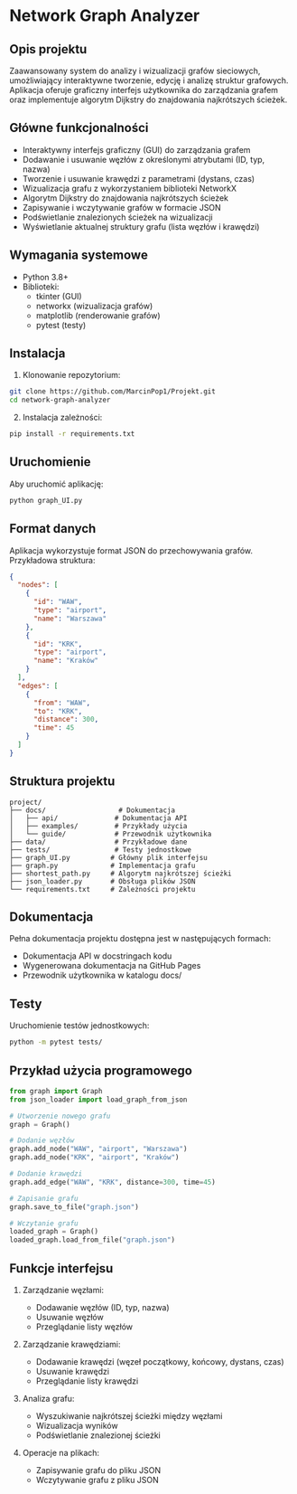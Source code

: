 # Network Graph Analyzer

## Opis projektu
Zaawansowany system do analizy i wizualizacji grafów sieciowych, umożliwiający interaktywne tworzenie, edycję i analizę struktur grafowych. Aplikacja oferuje graficzny interfejs użytkownika do zarządzania grafem oraz implementuje algorytm Dijkstry do znajdowania najkrótszych ścieżek.

## Główne funkcjonalności
- Interaktywny interfejs graficzny (GUI) do zarządzania grafem
- Dodawanie i usuwanie węzłów z określonymi atrybutami (ID, typ, nazwa)
- Tworzenie i usuwanie krawędzi z parametrami (dystans, czas)
- Wizualizacja grafu z wykorzystaniem biblioteki NetworkX
- Algorytm Dijkstry do znajdowania najkrótszych ścieżek
- Zapisywanie i wczytywanie grafów w formacie JSON
- Podświetlanie znalezionych ścieżek na wizualizacji
- Wyświetlanie aktualnej struktury grafu (lista węzłów i krawędzi)

## Wymagania systemowe
- Python 3.8+
- Biblioteki:
  - tkinter (GUI)
  - networkx (wizualizacja grafów)
  - matplotlib (renderowanie grafów)
  - pytest (testy)

## Instalacja
1. Klonowanie repozytorium:
```bash
git clone https://github.com/MarcinPop1/Projekt.git
cd network-graph-analyzer
```

2. Instalacja zależności:
```bash
pip install -r requirements.txt
```

## Uruchomienie
Aby uruchomić aplikację:
```bash
python graph_UI.py
```

## Format danych
Aplikacja wykorzystuje format JSON do przechowywania grafów. Przykładowa struktura:
```json
{
  "nodes": [
    {
      "id": "WAW",
      "type": "airport",
      "name": "Warszawa"
    },
    {
      "id": "KRK",
      "type": "airport",
      "name": "Kraków"
    }
  ],
  "edges": [
    {
      "from": "WAW",
      "to": "KRK",
      "distance": 300,
      "time": 45
    }
  ]
}
```

## Struktura projektu
```
project/
├── docs/                  # Dokumentacja
│   ├── api/              # Dokumentacja API
│   ├── examples/         # Przykłady użycia
│   └── guide/            # Przewodnik użytkownika
├── data/                 # Przykładowe dane
├── tests/                # Testy jednostkowe
├── graph_UI.py          # Główny plik interfejsu
├── graph.py             # Implementacja grafu
├── shortest_path.py     # Algorytm najkrótszej ścieżki
├── json_loader.py       # Obsługa plików JSON
└── requirements.txt     # Zależności projektu
```

## Dokumentacja
Pełna dokumentacja projektu dostępna jest w następujących formach:
- Dokumentacja API w docstringach kodu
- Wygenerowana dokumentacja na GitHub Pages
- Przewodnik użytkownika w katalogu docs/

## Testy
Uruchomienie testów jednostkowych:
```bash
python -m pytest tests/
```

## Przykład użycia programowego
```python
from graph import Graph
from json_loader import load_graph_from_json

# Utworzenie nowego grafu
graph = Graph()

# Dodanie węzłów
graph.add_node("WAW", "airport", "Warszawa")
graph.add_node("KRK", "airport", "Kraków")

# Dodanie krawędzi
graph.add_edge("WAW", "KRK", distance=300, time=45)

# Zapisanie grafu
graph.save_to_file("graph.json")

# Wczytanie grafu
loaded_graph = Graph()
loaded_graph.load_from_file("graph.json")
```

## Funkcje interfejsu
1. Zarządzanie węzłami:
   - Dodawanie węzłów (ID, typ, nazwa)
   - Usuwanie węzłów
   - Przeglądanie listy węzłów

2. Zarządzanie krawędziami:
   - Dodawanie krawędzi (węzeł początkowy, końcowy, dystans, czas)
   - Usuwanie krawędzi
   - Przeglądanie listy krawędzi

3. Analiza grafu:
   - Wyszukiwanie najkrótszej ścieżki między węzłami
   - Wizualizacja wyników
   - Podświetlanie znalezionej ścieżki

4. Operacje na plikach:
   - Zapisywanie grafu do pliku JSON
   - Wczytywanie grafu z pliku JSON




